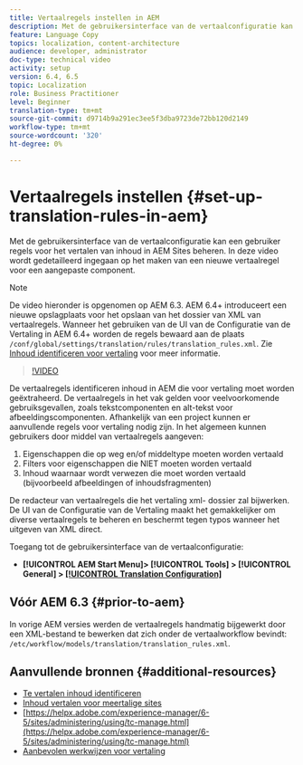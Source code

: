 ```yaml
---
title: Vertaalregels instellen in AEM
description: Met de gebruikersinterface van de vertaalconfiguratie kan een gebruiker regels voor het vertalen van inhoud in AEM Sites beheren. In deze video wordt gedetailleerd ingegaan op het maken van een nieuwe vertaalregel voor een aangepaste component.
feature: Language Copy
topics: localization, content-architecture
audience: developer, administrator
doc-type: technical video
activity: setup
version: 6.4, 6.5
topic: Localization
role: Business Practitioner
level: Beginner
translation-type: tm+mt
source-git-commit: d9714b9a291ec3ee5f3dba9723de72bb120d2149
workflow-type: tm+mt
source-wordcount: '320'
ht-degree: 0%

---
```



# Vertaalregels instellen {#set-up-translation-rules-in-aem}

Met de gebruikersinterface van de vertaalconfiguratie kan een gebruiker regels voor het vertalen van inhoud in AEM Sites beheren. In deze video wordt gedetailleerd ingegaan op het maken van een nieuwe vertaalregel voor een aangepaste component.

>[!NOTE]
>
> De video hieronder is opgenomen op AEM 6.3. AEM 6.4+ introduceert een nieuwe opslagplaats voor het opslaan van het dossier van XML van vertaalregels. Wanneer het gebruiken van de UI van de Configuratie van de Vertaling in AEM 6.4+ worden de regels bewaard aan de plaats `/conf/global/settings/translation/rules/translation_rules.xml`. Zie [Inhoud identificeren voor vertaling](https://helpx.adobe.com/experience-manager/6-5/sites/administering/using/tc-rules.html) voor meer informatie.

>[!VIDEO](https://video.tv.adobe.com/v/18135/?quality=9&learn=on)

De vertaalregels identificeren inhoud in AEM die voor vertaling moet worden geëxtraheerd. De vertaalregels in het vak gelden voor veelvoorkomende gebruiksgevallen, zoals tekstcomponenten en alt-tekst voor afbeeldingscomponenten. Afhankelijk van een project kunnen er aanvullende regels voor vertaling nodig zijn. In het algemeen kunnen gebruikers door middel van vertaalregels aangeven:

1. Eigenschappen die op weg en/of middeltype moeten worden vertaald
2. Filters voor eigenschappen die NIET moeten worden vertaald
3. Inhoud waarnaar wordt verwezen die moet worden vertaald (bijvoorbeeld afbeeldingen of inhoudsfragmenten)

De redacteur van vertaalregels die het vertaling xml- dossier zal bijwerken. De UI van de Configuratie van de Vertaling maakt het gemakkelijker om diverse vertaalregels te beheren en beschermt tegen typos wanneer het uitgeven van XML direct.

Toegang tot de gebruikersinterface van de vertaalconfiguratie:

* **[!UICONTROL AEM Start Menu]>  [!UICONTROL Tools] >  [!UICONTROL General] >  [[!UICONTROL Translation Configuration]](http://localhost:4502/libs/cq/translation/translationrules/contexts.html)**

## Vóór AEM 6.3 {#prior-to-aem}

In vorige AEM versies werden de vertaalregels handmatig bijgewerkt door een XML-bestand te bewerken dat zich onder de vertaalworkflow bevindt: `/etc/workflow/models/translation/translation_rules.xml`.

## Aanvullende bronnen {#additional-resources}

* [Te vertalen inhoud identificeren](https://helpx.adobe.com/experience-manager/6-5/sites/administering/using/tc-rules.html)
* [Inhoud vertalen voor meertalige sites](https://helpx.adobe.com/experience-manager/6-5/sites/administering/using/translation.html)
* [https://helpx.adobe.com/experience-manager/6-5/sites/administering/using/tc-manage.html](https://helpx.adobe.com/experience-manager/6-5/sites/administering/using/tc-manage.html)
* [Aanbevolen werkwijzen voor vertaling](https://helpx.adobe.com/experience-manager/6-5/sites/administering/using/tc-bp.html)
